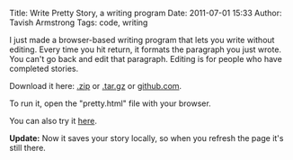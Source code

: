 Title: Write Pretty Story, a writing program
Date: 2011-07-01 15:33
Author: Tavish Armstrong
Tags: code, writing

I just made a browser-based writing program that lets you write without
editing. Every time you hit return, it formats the paragraph you just
wrote. You can't go back and edit that paragraph. Editing is for people
who have completed stories.

Download it here:
[.zip](https://github.com/tarmstrong/write_pretty_story/zipball/master)
or
[.tar.gz](https://github.com/tarmstrong/write_pretty_story/tarball/master)
or [github.com](https://github.com/tarmstrong/write_pretty_story).

To run it, open the "pretty.html" file with your browser.

You can also try it
[here](http://tavisharmstrong.com/pretty/pretty.html).

**Update:** Now it saves your story locally, so when you refresh the
page it's still there.
